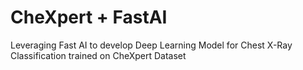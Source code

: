 # CheXpert + FastAI
Leveraging Fast AI to develop Deep Learning Model for Chest X-Ray Classification trained on CheXpert Dataset
